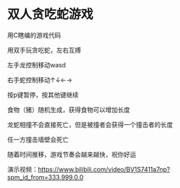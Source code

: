 # 双人贪吃蛇游戏


用C瞎编的游戏代码


用双手玩贪吃蛇，左右互搏

左手龙控制移动wasd

右手蛇控制移动↑↓←→

按p键暂停，按其他键继续

食物（猪）随机生成，获得食物可以增加长度

龙蛇相撞不会直接死亡，但是被撞者会获得一个撞击者的长度

任一方撞击墙壁会死亡

随着时间推移，游戏节奏会越来越快，祝你好运

演示视频：https://www.bilibili.com/video/BV1S7411a7np?spm_id_from=333.999.0.0
